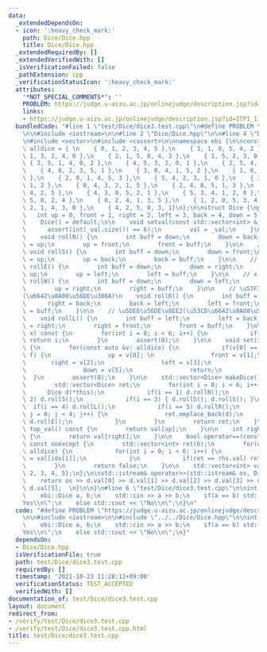 ```yaml
---
data:
  _extendedDependsOn:
  - icon: ':heavy_check_mark:'
    path: Dice/Dice.hpp
    title: Dice/Dice.hpp
  _extendedRequiredBy: []
  _extendedVerifiedWith: []
  _isVerificationFailed: false
  _pathExtension: cpp
  _verificationStatusIcon: ':heavy_check_mark:'
  attributes:
    '*NOT_SPECIAL_COMMENTS*': ''
    PROBLEM: https://judge.u-aizu.ac.jp/onlinejudge/description.jsp?id=ITP1_11_C
    links:
    - https://judge.u-aizu.ac.jp/onlinejudge/description.jsp?id=ITP1_11_C
  bundledCode: "#line 1 \"test/Dice/dice3.test.cpp\"\n#define PROBLEM \"https://judge.u-aizu.ac.jp/onlinejudge/description.jsp?id=ITP1_11_C\"\
    \n\n#include <iostream>\n\n#line 2 \"Dice/Dice.hpp\"\n\n#line 4 \"Dice/Dice.hpp\"\
    \n#include <vector>\n#include <cassert>\n\nnamespace ebi {\n\nconst std::vector<std::vector<int>>\
    \ alldice = { \n    { 0, 1, 2, 3, 4, 5 },\n    { 3, 1, 0, 5, 4, 2 },\n    { 5,\
    \ 1, 3, 2, 4, 0 },\n    { 2, 1, 5, 0, 4, 3 },\n    { 1, 5, 2, 3, 0, 4 },\n   \
    \ { 3, 5, 1, 4, 0, 2 },\n    { 4, 5, 3, 2, 0, 1 },\n    { 2, 5, 4, 1, 0, 3 },\n\
    \    { 4, 0, 2, 3, 5, 1 },\n    { 3, 0, 4, 1, 5, 2 },\n    { 1, 0, 3, 2, 5, 4\
    \ },\n    { 2, 0, 1, 4, 5, 3 },\n    { 5, 4, 2, 3, 1, 0 },\n    { 3, 4, 5, 0,\
    \ 1, 2 },\n    { 0, 4, 3, 2, 1, 5 },\n    { 2, 4, 0, 5, 1, 3 },\n    { 0, 3, 1,\
    \ 4, 2, 5 },\n    { 4, 3, 0, 5, 2, 1 },\n    { 5, 3, 4, 1, 2, 0 },\n    { 1, 3,\
    \ 5, 0, 2, 4 },\n    { 0, 2, 4, 1, 3, 5 },\n    { 1, 2, 0, 5, 3, 4 },\n    { 5,\
    \ 2, 1, 4, 3, 0 },\n    { 4, 2, 5, 0, 3, 1}\n};\n\nstruct Dice {\nprivate:\n \
    \   int up = 0, front = 1, right = 2, left = 3, back = 4, down = 5;\npublic:\n\
    \    Dice() = default;\n\n    void setval(const std::vector<int> &_val) {\n  \
    \      assert(int(_val.size()) == 6);\n        val = _val;\n    }\n\n    // y++\n\
    \    void rollN() {\n        int buff = down;\n        down = back;\n        back\
    \ = up;\n        up = front;\n        front = buff;\n    }\n\n    // y--\n   \
    \ void rollS() {\n        int buff = down;\n        down = front;\n        front\
    \ = up;\n        up = back;\n        back = buff;\n    }\n\n    // x++\n    void\
    \ rollE() {\n        int buff = down;\n        down = right;\n        right =\
    \ up;\n        up = left;\n        left = buff;\n    }\n\n    // x--\n    void\
    \ rollW() {\n        int buff = down;\n        down = left;\n        left = up;\n\
    \        up = right;\n        right = buff;\n    }\n\n    // \u53F3\u56DE\u8EE2\
    (\u6642\u8A08\u56DE\u308A)\n    void rollR() {\n        int buff = right;\n  \
    \      right = back;\n        back = left;\n        left = front;\n        front\
    \ = buff;\n    }\n\n    // \u5DE6\u56DE\u8EE2(\u53CD\u6642\u8A08\u56DE\u308A)\n\
    \    void rollL() {\n        int buff = left;\n        left = back;\n        back\
    \ = right;\n        right = front;\n        front = buff;\n    }\n\n    int get_index(int\
    \ x) const {\n        for(int i = 0; i < 6; i++) {\n            if(val[i] == x)\
    \ return i;\n        }\n        assert(0);\n    }\n\n    void set(int u, int f)\
    \ {\n        for(const auto &v: alldice) {\n            if(v[0] == u && v[1] ==\
    \ f) {\n                up = v[0]; \n                front = v[1];\n         \
    \       right = v[2];\n                left = v[3];\n                back = v[4];\n\
    \                down = v[5];\n                return;\n            }\n      \
    \  }\n        assert(0);\n    }\n\n    std::vector<Dice> makeDice() const {\n\
    \        std::vector<Dice> ret;\n        for(int i = 0; i < 6; i++) {\n      \
    \      Dice d(*this);\n            if(i == 1) d.rollN();\n            if(i ==\
    \ 2) d.rollS();\n            if(i == 3) { d.rollS(); d.rollS(); }\n          \
    \  if(i == 4) d.rollL();\n            if(i == 5) d.rollR();\n            for(int\
    \ j = 0; j < 4; j++) {\n                ret.emplace_back(d);\n               \
    \ d.rollE();\n            }\n        }\n        return ret;\n    }\n\n    int\
    \ top_val() const {\n        return val[up];\n    }\n\n    int right_val() const\
    \ {\n        return val[right];\n    }\n\n    bool operator==(const Dice &rhs)\
    \ const noexcept {\n        std::vector<int> ret(6);\n        for(const auto &idx:\
    \ alldice) {\n            for(int i = 0; i < 6; i++) {\n                ret[i]\
    \ = val[idx[i]];\n            }\n            if(ret == rhs.val) return true;\n\
    \        }\n        return false;\n    }\n\n    std::vector<int> val = {0, 1,\
    \ 2, 3, 4, 5};\n};\n\nstd::istream& operator>>(std::istream& os, Dice &d) {\n\
    \    return os >> d.val[0] >> d.val[1] >> d.val[2] >> d.val[3] >> d.val[4] >>\
    \ d.val[5];  \n}\n\n}\n#line 6 \"test/Dice/dice3.test.cpp\"\n\nint main() {\n\
    \    ebi::Dice a, b;\n    std::cin >> a >> b;\n    if(a == b) std::cout << \"\
    Yes\\n\";\n    else std::cout << \"No\\n\";\n}\n"
  code: "#define PROBLEM \"https://judge.u-aizu.ac.jp/onlinejudge/description.jsp?id=ITP1_11_C\"\
    \n\n#include <iostream>\n\n#include \"../../Dice/Dice.hpp\"\n\nint main() {\n\
    \    ebi::Dice a, b;\n    std::cin >> a >> b;\n    if(a == b) std::cout << \"\
    Yes\\n\";\n    else std::cout << \"No\\n\";\n}"
  dependsOn:
  - Dice/Dice.hpp
  isVerificationFile: true
  path: test/Dice/dice3.test.cpp
  requiredBy: []
  timestamp: '2021-10-23 11:28:11+09:00'
  verificationStatus: TEST_ACCEPTED
  verifiedWith: []
documentation_of: test/Dice/dice3.test.cpp
layout: document
redirect_from:
- /verify/test/Dice/dice3.test.cpp
- /verify/test/Dice/dice3.test.cpp.html
title: test/Dice/dice3.test.cpp
---
```

